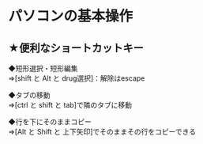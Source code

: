 # パソコンの基本操作

## ★便利なショートカットキー

◆短形選択・短形編集  
⇒[shift と Alt と drug選択]：解除はescape

◆タブの移動  
⇒[ctrl と shift と tab]で隣のタブに移動

◆行を下にそのままコピー  
⇒[Alt と Shift と 上下矢印]でそのままその行をコピーできる  
